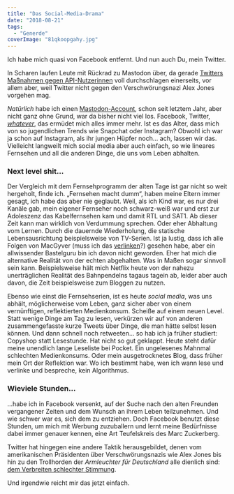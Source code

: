 ```yaml
---
title: "Das Social-Media-Drama"
date: "2018-08-21"
tags:
  - "Generde"
coverImage: "81qkoopgahy.jpg"
---
```


Ich habe mich quasi von Facebook entfernt. Und nun auch Du, mein Twitter.

In Scharen laufen Leute mit Rückrad zu Mastodon über, da gerade [Twitters Maßnahmen gegen API-Nutzerinnen](https://couchblog.de/blog/2018/04/09/twitter-ich-bin-es-so-leid/) voll durchschlagen einerseits, vor allem aber, weil Twitter nicht gegen den Verschwörungsnazi Alex Jones vorgehen mag.

_Natürlich_ habe ich einen [Mastodon-Account](https://mastodon.technology/@nicogee), schon seit letztem Jahr, aber nicht ganz ohne Grund, war da bisher nicht viel los. Facebook, Twitter, [_whatever_](https://www.youtube.com/watch?v=e1zvhJRIM7M), das ermüdet mich alles immer mehr. Ist es das Alter, dass mich von so jugendlichen Trends wie Snapchat oder Instagram? Obwohl ich war ja schon auf Instagram, als ihr jungen Hüpfer noch… ach, lassen wir das. Vielleicht langweilt mich social media aber auch einfach, so wie lineares Fernsehen und all die anderen Dinge, die uns vom Leben abhalten.

### Next level shit…

Der Vergleich mit dem Fernsehprogramm der alten Tage ist gar nicht so weit hergeholt, finde ich. „Fernsehen macht dumm“, haben meine Eltern immer gesagt, ich habe das aber nie geglaubt. Weil, als ich Kind war, es nur drei Kanäle gab, mein eigener Fernseher noch schwarz-weiß war und erst zur Adoleszenz das Kabelfernsehen kam und damit RTL und SAT1. Ab dieser Zeit kann man wirklich von Verdummung sprechen. Oder eher Abhaltung vom Lernen. Durch die dauernde Wiederholung, die statische Lebensausrichtung beispielsweise von TV-Serien. Ist ja lustig, dass ich alle Folgen von MacGyver (muss ich das [verlinken](https://de.wikipedia.org/wiki/MacGyver)?) gesehen habe, aber ein allwissender Bastelguru bin ich davon nicht geworden. Eher hat mich die alternative Realität von der echten abgehalten. Was in Maßen sogar sinnvoll sein kann. Beispielsweise hält mich Netflix heute von der nahezu unerträglichen Realität des Bahnpendelns tagaus tagein ab, leider aber auch davon, die Zeit beispielsweise zum Bloggen zu nutzen.

Ebenso wie einst die Fernsehserien, ist es heute _social media_, was uns abhält, möglicherweise vom Leben, ganz sicher aber von einem vernünftigen, reflektierten Medienkonsum. Scheiße auf einem neuen Level. Statt wenige Dinge am Tag zu lesen, verkürzen wir auf von anderen zusammengefasste kurze Tweets über Dinge, die man hätte selbst lesen können. Und dann schnell noch retweeten… so hab ich ja früher studiert: Copyshop statt Lesestunde. Hat nicht so gut geklappt. Heute steht dafür meine unendlich lange Leseliste bei Pocket. Ein ungelesenes Mahnmal schlechten Medienkonsums. Oder mein ausgetrocknetes Blog, dass früher mein Ort der Reflektion war. Wo ich bestimmt habe, wen ich wann lese und verlinke und bespreche, kein Algorithmus.

### Wieviele Stunden…

…habe ich in Facebook versenkt, auf der Suche nach den alten Freunden vergangener Zeiten und dem Wunsch an ihrem Leben teilzunehmen. Und wie schwer war es, sich dem zu entziehen. Doch Facebook benutzt diese Stunden, um mich mit Werbung zuzuballern und lernt meine Bedürfnisse dabei immer genauer kennen, eine Art Teufelskreis des Marc Zuckerberg.

Twitter hat hingegen eine andere Taktik herausgebildet, denen vom amerikanischen Präsidenten über Verschwörungsnazis wie Alex Jones bis hin zu den Trollhorden der _Armleuchter für Deutschland_ alle dienlich sind: [dem Verbreiten schlechter Stimmung](https://medium.com/@thomasfuchs/good-riddance-twitter-a572bdf0fb73).

Und irgendwie reicht mir das jetzt einfach.
